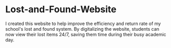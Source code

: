 ﻿# Lost-and-Found-Website
I created this website to help improve the efficiency and return rate of my school's lost and found system. By digitalizing the website, students can now view their lost items 24/7, saving them time during their busy academic day. 
